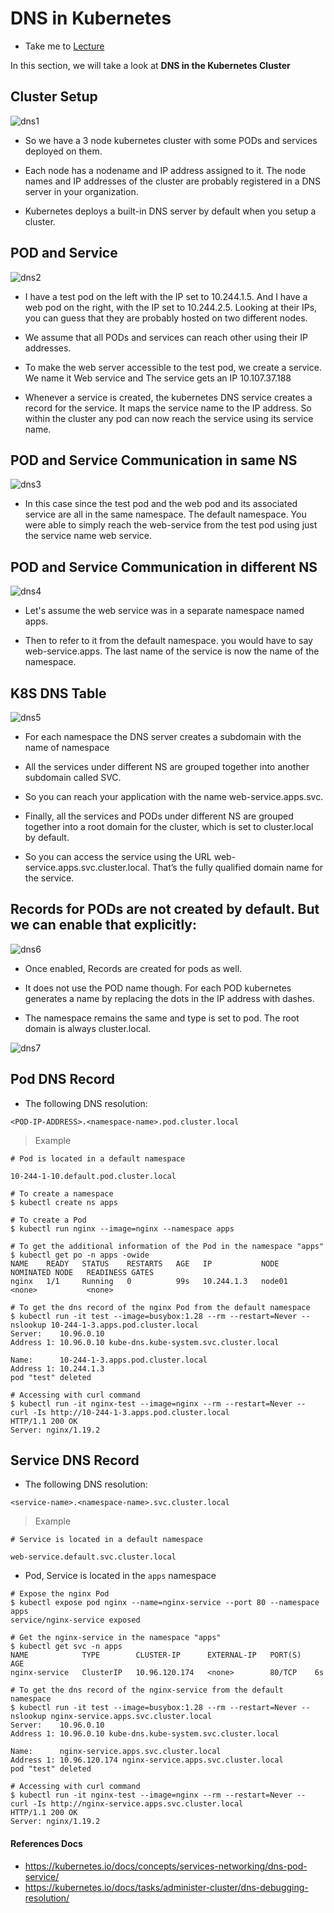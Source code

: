 # DNS in Kubernetes

  - Take me to [Lecture](https://kodekloud.com/courses/certified-kubernetes-administrator-with-practice-tests/lectures/9808287)

In this section, we will take a look at **DNS in the Kubernetes Cluster**


## Cluster Setup

  ![dns1](../../images/dns1.png)

 - So we have a 3 node kubernetes cluster with some PODs and services deployed on them.

 - Each node has a nodename and IP address assigned to it. The node names and IP addresses of the cluster are probably registered in a DNS server in your organization.

 - Kubernetes deploys a built-in DNS server by default when you setup a cluster.

    

## POD and Service

   ![dns2](../../images/dns2.png)
 
 - I have a test pod on the left with the IP set to 10.244.1.5. And I have a web pod on the right, with the IP set to 10.244.2.5. Looking at their IPs, you can guess that they are probably hosted on two different nodes. 

 - We assume that all PODs and services can reach other using their IP addresses.

 - To make the web server accessible to the test pod, we create a service. We name it Web service and The service gets an IP 10.107.37.188

 - Whenever a service is created, the kubernetes DNS service creates a record for the service. It maps the service name to the IP address. So within the cluster any pod can now reach the service using its service name.


## POD and Service Communication in same NS

  ![dns3](../../images/dns3.png)

- In this case since the test pod and the web pod and its associated service are all in the same namespace. The default namespace. You were able to simply reach the web-service from the test pod using just the service name web service.


## POD and Service Communication in different NS

  ![dns4](../../images/dns4.png)

 - Let's assume the web service was in a separate namespace named apps.

 - Then to refer to it from the default namespace. you would have to say web-service.apps. The last name of the service is now the name of the namespace.



## K8S DNS Table

  ![dns5](../../images/dns5.png)

 -  For each namespace the DNS server creates a subdomain with the name of namespace 
 -  All the services under different NS are grouped together into another subdomain called SVC.

 - So you can reach your application with the name web-service.apps.svc.

 - Finally, all the services and PODs under different NS are grouped together into a root domain for the cluster, which is set to cluster.local by default. 

 - So you can access the service using the URL web-service.apps.svc.cluster.local. That’s the fully qualified domain name for the service. 




## Records for PODs are not created by default. But we can enable that explicitly:

  ![dns6](../../images/dns6.png)

 - Once enabled, Records are created for pods as well.

 - It does not use the POD name though. For each POD kubernetes generates a name by replacing the dots in the IP address with dashes.

 - The namespace remains the same and type is set to pod. The root domain is always cluster.local.

  ![dns7](../../images/dns7.png)



## Pod DNS Record

- The following DNS resolution:

```
<POD-IP-ADDRESS>.<namespace-name>.pod.cluster.local
```
> Example
```
# Pod is located in a default namespace

10-244-1-10.default.pod.cluster.local
```

```
# To create a namespace
$ kubectl create ns apps

# To create a Pod
$ kubectl run nginx --image=nginx --namespace apps

# To get the additional information of the Pod in the namespace "apps"
$ kubectl get po -n apps -owide
NAME    READY   STATUS    RESTARTS   AGE   IP           NODE     NOMINATED NODE   READINESS GATES
nginx   1/1     Running   0          99s   10.244.1.3   node01   <none>           <none>

# To get the dns record of the nginx Pod from the default namespace
$ kubectl run -it test --image=busybox:1.28 --rm --restart=Never -- nslookup 10-244-1-3.apps.pod.cluster.local
Server:    10.96.0.10
Address 1: 10.96.0.10 kube-dns.kube-system.svc.cluster.local

Name:      10-244-1-3.apps.pod.cluster.local
Address 1: 10.244.1.3
pod "test" deleted

# Accessing with curl command
$ kubectl run -it nginx-test --image=nginx --rm --restart=Never -- curl -Is http://10-244-1-3.apps.pod.cluster.local
HTTP/1.1 200 OK
Server: nginx/1.19.2

```

## Service DNS Record

- The following DNS resolution:

```
<service-name>.<namespace-name>.svc.cluster.local
```
> Example
```
# Service is located in a default namespace

web-service.default.svc.cluster.local
```
- Pod, Service is located in the `apps` namespace

```
# Expose the nginx Pod
$ kubectl expose pod nginx --name=nginx-service --port 80 --namespace apps
service/nginx-service exposed

# Get the nginx-service in the namespace "apps"
$ kubectl get svc -n apps
NAME            TYPE        CLUSTER-IP      EXTERNAL-IP   PORT(S)   AGE
nginx-service   ClusterIP   10.96.120.174   <none>        80/TCP    6s

# To get the dns record of the nginx-service from the default namespace
$ kubectl run -it test --image=busybox:1.28 --rm --restart=Never -- nslookup nginx-service.apps.svc.cluster.local
Server:    10.96.0.10
Address 1: 10.96.0.10 kube-dns.kube-system.svc.cluster.local

Name:      nginx-service.apps.svc.cluster.local
Address 1: 10.96.120.174 nginx-service.apps.svc.cluster.local
pod "test" deleted

# Accessing with curl command
$ kubectl run -it nginx-test --image=nginx --rm --restart=Never -- curl -Is http://nginx-service.apps.svc.cluster.local
HTTP/1.1 200 OK
Server: nginx/1.19.2

```



#### References Docs

- https://kubernetes.io/docs/concepts/services-networking/dns-pod-service/
- https://kubernetes.io/docs/tasks/administer-cluster/dns-debugging-resolution/

